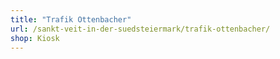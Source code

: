 ```yaml
---
title: "Trafik Ottenbacher"
url: /sankt-veit-in-der-suedsteiermark/trafik-ottenbacher/
shop: Kiosk
---
```


